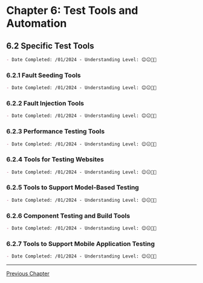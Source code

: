 # Chapter 6: Test Tools and Automation

## 6.2 Specific Test Tools

```markdown
- Date Completed: /01/2024 - Understanding Level: 😊😐🤢🤮
```

### 6.2.1 Fault Seeding Tools

```markdown
- Date Completed: /01/2024 - Understanding Level: 😊😐🤢🤮
```

### 6.2.2 Fault Injection Tools

```markdown
- Date Completed: /01/2024 - Understanding Level: 😊😐🤢🤮
```

### 6.2.3 Performance Testing Tools

```markdown
- Date Completed: /01/2024 - Understanding Level: 😊😐🤢🤮
```

### 6.2.4 Tools for Testing Websites

```markdown
- Date Completed: /01/2024 - Understanding Level: 😊😐🤢🤮
```

### 6.2.5 Tools to Support Model-Based Testing

```markdown
- Date Completed: /01/2024 - Understanding Level: 😊😐🤢🤮
```

### 6.2.6 Component Testing and Build Tools

```markdown
- Date Completed: /01/2024 - Understanding Level: 😊😐🤢🤮
```

### 6.2.7 Tools to Support Mobile Application Testing

```markdown
- Date Completed: /01/2024 - Understanding Level: 😊😐🤢🤮
```

---

[Previous Chapter](../5-reviews/5.2-using-checklists-in-reviews.md)
